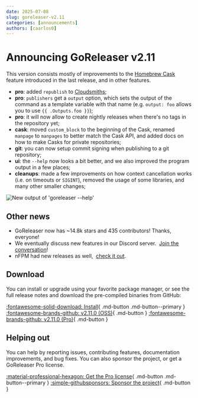 ```yaml
---
date: 2025-07-08
slug: goreleaser-v2.11
categories: [announcements]
authors: [caarlos0]
---
```


# Announcing GoReleaser v2.11

This version consists mostly of improvements to the [Homebrew Cask][casks]
feature introduced in the last release, and in other features.

<!-- more -->

- **pro**: added `republish` to [Cloudsmiths][cloudsmith];
- **pro**: `publishers` get a `output` option, which sets the output of the
  command as a template variable with that name (e.g. `output: foo` allows you
  to use `{{ .Outputs.foo }}`);
- **pro**: it will now allow to create nightly releases when there's no tags in
  the repository yet;
- **cask**: moved `custom_block` to the beginning of the Cask, renamed `manpage`
  to `manpages` to better match the Cask API, and added docs on how to make
  Casks for private repositories;
- **git**: you can now setup commit signing when publishing to a git repository;
- **ui**: the `--help` now looks a bit better, and we also improved the program
  output in a few places;
- **cleanups**: made a few improvements on how context cancellation works (i.e.
  on timeouts or `SIGINT`), removed the usage of some libraries, and many other
  smaller changes;

![New output of 'goreleaser --help'](https://carlosbecker.com/posts/goreleaser-v2.11/help.png)

## Other news

- GoReleaser now has ~14.8k stars and 435 contributors! Thanks, everyone!
- We eventually discuss new features in our Discord server. 
  [Join the conversation][discord]!
- nFPM had new releases as well, 
  [check it out](https://github.com/goreleaser/nfpm/releases).

## Download

You can install or upgrade using your favorite package manager, or see the
full release notes and download the pre-compiled binaries from GitHub:

[:fontawesome-solid-download: Install][install]{ .md-button .md-button--primary }
[:fontawesome-brands-github: v2.11.0 (OSS)][oss-rel]{ .md-button }
[:fontawesome-brands-github: v2.11.0 (Pro)][pro-rel]{ .md-button }

## Helping out

You can help by reporting issues, contributing features, documentation
improvements, and bug fixes.
You can also sponsor the project, or get a GoReleaser Pro license.

[:material-professional-hexagon: Get the Pro license][pro]{ .md-button .md-button--primary }
[:simple-githubsponsors: Sponsor the project][sponsor]{ .md-button }

[sponsor]: https://goreleaser.com/sponsors
[pro]: https://goreleaser.com/pro
[install]: https://goreleaser.com/install
[pro-rel]: https://github.com/goreleaser/goreleaser-pro/releases/tag/v2.11.0
[oss-rel]: https://github.com/goreleaser/goreleaser/releases/tag/v2.11.0
[discord]: https://goreleaser.com/discord
[cloudsmith]: https://goreleaser.com/customization/cloudsmith
[casks]: https://goreleaser.com/customization/homebrew_casks/
